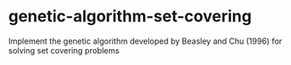 # genetic-algorithm-set-covering
Implement the genetic algorithm developed by Beasley and Chu (1996) for solving set covering problems
